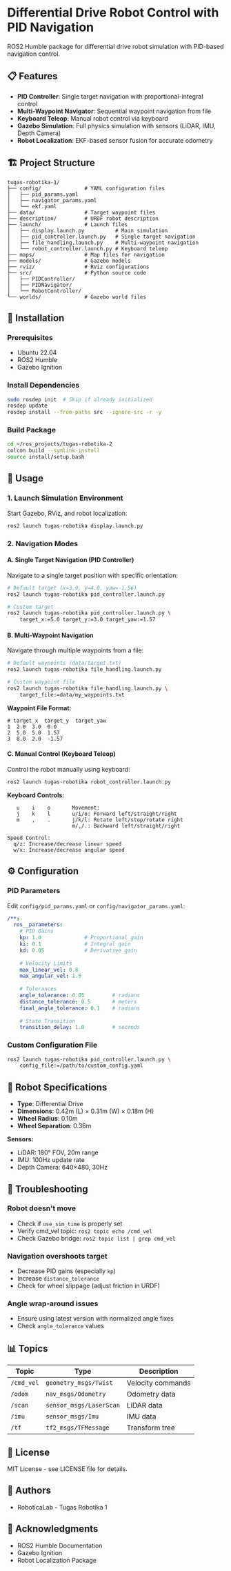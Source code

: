 # Differential Drive Robot Control with PID Navigation

ROS2 Humble package for differential drive robot simulation with PID-based navigation control.

## 📋 Features

- **PID Controller**: Single target navigation with proportional-integral control
- **Multi-Waypoint Navigator**: Sequential waypoint navigation from file
- **Keyboard Teleop**: Manual robot control via keyboard
- **Gazebo Simulation**: Full physics simulation with sensors (LiDAR, IMU, Depth Camera)
- **Robot Localization**: EKF-based sensor fusion for accurate odometry

## 🏗️ Project Structure

```
tugas-robotika-1/
├── config/              # YAML configuration files
│   ├── pid_params.yaml
│   ├── navigator_params.yaml
│   └── ekf.yaml
├── data/                # Target waypoint files
├── description/         # URDF robot description
├── launch/              # Launch files
│   ├── display.launch.py          # Main simulation
│   ├── pid_controller.launch.py   # Single target navigation
│   ├── file_handling.launch.py    # Multi-waypoint navigation
│   └── robot_controller.launch.py # Keyboard teleop
├── maps/                # Map files for navigation
├── models/              # Gazebo models
├── rviz/                # RViz configurations
├── src/                 # Python source code
│   ├── PIDController/
│   ├── PIDNavigator/
│   └── RobotController/
└── worlds/              # Gazebo world files
```

## 🔧 Installation

### Prerequisites

- Ubuntu 22.04
- ROS2 Humble
- Gazebo Ignition

### Install Dependencies

```bash
sudo rosdep init  # Skip if already initialized
rosdep update
rosdep install --from-paths src --ignore-src -r -y
```

### Build Package

```bash
cd ~/ros_projects/tugas-robotika-2
colcon build --symlink-install
source install/setup.bash
```

## 🚀 Usage

### 1. Launch Simulation Environment

Start Gazebo, RViz, and robot localization:

```bash
ros2 launch tugas-robotika display.launch.py
```

### 2. Navigation Modes

#### A. Single Target Navigation (PID Controller)

Navigate to a single target position with specific orientation:

```bash
# Default target (x=3.0, y=4.0, yaw=-1.56)
ros2 launch tugas-robotika pid_controller.launch.py

# Custom target
ros2 launch tugas-robotika pid_controller.launch.py \
    target_x:=5.0 target_y:=3.0 target_yaw:=1.57
```

#### B. Multi-Waypoint Navigation

Navigate through multiple waypoints from a file:

```bash
# Default waypoints (data/target.txt)
ros2 launch tugas-robotika file_handling.launch.py

# Custom waypoint file
ros2 launch tugas-robotika file_handling.launch.py \
    target_file:=data/my_waypoints.txt
```

**Waypoint File Format:**
```
# target_x  target_y  target_yaw
1  2.0  3.0  0.0
2  5.0  5.0  1.57
3  8.0  2.0  -1.57
```

#### C. Manual Control (Keyboard Teleop)

Control the robot manually using keyboard:

```bash
ros2 launch tugas-robotika robot_controller.launch.py
```

**Keyboard Controls:**
```
   u    i    o       Movement:
   j    k    l       u/i/o: Forward left/straight/right
   m    ,    .       j/k/l: Rotate left/stop/rotate right
                     m/,/.: Backward left/straight/right

Speed Control:
  q/z: Increase/decrease linear speed
  w/x: Increase/decrease angular speed
```

## ⚙️ Configuration

### PID Parameters

Edit `config/pid_params.yaml` or `config/navigator_params.yaml`:

```yaml
/**:
  ros__parameters:
    # PID Gains
    kp: 1.0              # Proportional gain
    ki: 0.1              # Integral gain
    kd: 0.05             # Derivative gain
    
    # Velocity Limits
    max_linear_vel: 0.8
    max_angular_vel: 1.5
    
    # Tolerances
    angle_tolerance: 0.05         # radians
    distance_tolerance: 0.5       # meters
    final_angle_tolerance: 0.1    # radians
    
    # State Transition
    transition_delay: 1.0         # seconds
```

### Custom Configuration File

```bash
ros2 launch tugas-robotika pid_controller.launch.py \
    config_file:=/path/to/custom_config.yaml
```

## 🤖 Robot Specifications

- **Type**: Differential Drive
- **Dimensions**: 0.42m (L) × 0.31m (W) × 0.18m (H)
- **Wheel Radius**: 0.10m
- **Wheel Separation**: 0.36m

**Sensors:**
- LiDAR: 180° FOV, 20m range
- IMU: 100Hz update rate
- Depth Camera: 640×480, 30Hz

## 🐛 Troubleshooting

### Robot doesn't move
- Check if `use_sim_time` is properly set
- Verify cmd_vel topic: `ros2 topic echo /cmd_vel`
- Check Gazebo bridge: `ros2 topic list | grep cmd_vel`

### Navigation overshoots target
- Decrease PID gains (especially `kp`)
- Increase `distance_tolerance`
- Check for wheel slippage (adjust friction in URDF)

### Angle wrap-around issues
- Ensure using latest version with normalized angle fixes
- Check `angle_tolerance` values

## 📊 Topics

| Topic | Type | Description |
|-------|------|-------------|
| `/cmd_vel` | `geometry_msgs/Twist` | Velocity commands |
| `/odom` | `nav_msgs/Odometry` | Odometry data |
| `/scan` | `sensor_msgs/LaserScan` | LiDAR data |
| `/imu` | `sensor_msgs/Imu` | IMU data |
| `/tf` | `tf2_msgs/TFMessage` | Transform tree |

## 📝 License

MIT License - see LICENSE file for details.

## 👥 Authors

- RoboticaLab - Tugas Robotika 1

## 🙏 Acknowledgments

- ROS2 Humble Documentation
- Gazebo Ignition
- Robot Localization Package
